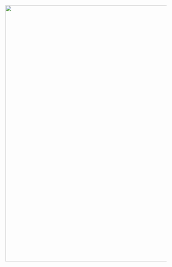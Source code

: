 <img src="https://github.com/gabrielziegler3/Requisitos-2018-1/blob/master/Compartilhar.png?raw=true" width=800px>